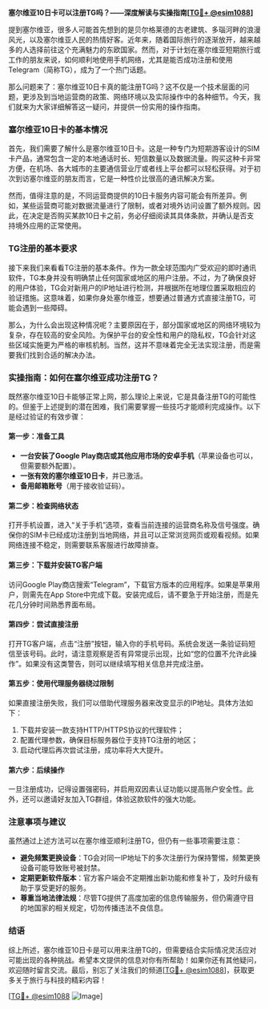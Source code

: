 **塞尔维亚10日卡可以注册TG吗？——深度解读与实操指南[[TG💪+ @esim1088](https://t.me/s/esim1088)]**

提到塞尔维亚，很多人可能首先想到的是贝尔格莱德的古老建筑、多瑙河畔的浪漫风光，以及塞尔维亚人民的热情好客。近年来，随着国际旅行的逐渐放开，越来越多的人选择前往这个充满魅力的东欧国家。然而，对于计划在塞尔维亚短期旅行或工作的朋友来说，如何顺利地使用手机网络，尤其是能否成功注册和使用Telegram（简称TG），成为了一个热门话题。

那么问题来了：塞尔维亚10日卡真的能注册TG吗？这不仅是一个技术层面的问题，更涉及到当地运营商的政策、网络环境以及实际操作中的各种细节。今天，我们就来为大家详细解答这一疑问，并提供一份实用的操作指南。

### 塞尔维亚10日卡的基本情况

首先，我们需要了解什么是塞尔维亚10日卡。这是一种专门为短期游客设计的SIM卡产品，通常包含一定的本地通话时长、短信数量以及数据流量。购买这种卡非常方便，在机场、各大城市的主要通信营业厅或者线上平台都可以轻松获得。对于初次到访塞尔维亚的朋友而言，它是一种性价比很高的通讯解决方案。

然而，值得注意的是，不同运营商提供的10日卡服务内容可能会有所差异。例如，某些运营商可能对数据流量进行了限制，或者对境外访问设置了额外规则。因此，在决定是否购买某款10日卡之前，务必仔细阅读其具体条款，并确认是否支持境外应用的正常使用。

### TG注册的基本要求

接下来我们来看看TG注册的基本条件。作为一款全球范围内广受欢迎的即时通讯软件，TG本身并没有明确禁止任何国家或地区的用户注册。不过，为了确保良好的用户体验，TG会对新用户的IP地址进行检测，并根据所在地理位置采取相应的验证措施。这意味着，如果你身处塞尔维亚，想要通过普通方式直接注册TG，可能会遇到一些障碍。

那么，为什么会出现这种情况呢？主要原因在于，部分国家或地区的网络环境较为复杂，存在较高的安全风险。为保护平台的安全性和用户的隐私权，TG会针对这些区域实施更为严格的审核机制。当然，这并不意味着完全无法实现注册，而是需要我们找到合适的解决办法。

### 实操指南：如何在塞尔维亚成功注册TG？

既然塞尔维亚10日卡能够正常上网，那么理论上来说，它是具备注册TG的可能性的。但鉴于上述提到的潜在困难，我们需要掌握一些技巧才能顺利完成操作。以下是经过验证的有效步骤：

#### 第一步：准备工具
- **一台安装了Google Play商店或其他应用市场的安卓手机**（苹果设备也可以，但需要额外配置）。
- **一张有效的塞尔维亚10日卡**，并已激活。
- **备用邮箱账号**（用于接收验证码）。

#### 第二步：检查网络状态
打开手机设置，进入“关于手机”选项，查看当前连接的运营商名称及信号强度。确保你的SIM卡已经成功注册到当地网络，并且可以正常浏览网页或观看视频。如果网络连接不稳定，则需要联系客服进行故障排查。

#### 第三步：下载并安装TG客户端
访问Google Play商店搜索“Telegram”，下载官方版本的应用程序。如果是苹果用户，则需先在App Store中完成下载。安装完成后，请不要急于开始注册，而是先花几分钟时间熟悉界面布局。

#### 第四步：尝试直接注册
打开TG客户端，点击“注册”按钮，输入你的手机号码。系统会发送一条验证码短信至该号码。此时，请注意观察是否有异常提示出现，比如“您的位置不允许此操作”。如果没有这类警告，则可以继续填写相关信息并完成注册。

#### 第五步：使用代理服务器绕过限制
如果直接注册失败，我们可以借助代理服务器来改变显示的IP地址。具体方法如下：
1. 下载并安装一款支持HTTP/HTTPS协议的代理软件；
2. 配置代理参数，确保目标服务器位于支持TG注册的地区；
3. 启动代理后再次尝试注册，成功率将大大提升。

#### 第六步：后续操作
一旦注册成功，记得设置强密码，并启用双因素认证功能以提高账户安全性。此外，还可以邀请好友加入TG群组，体验这款软件的强大功能。

### 注意事项与建议

虽然通过上述方法可以在塞尔维亚顺利注册TG，但仍有一些事项需要注意：
- **避免频繁更换设备**：TG会对同一IP地址下的多次注册行为保持警惕，频繁更换设备可能导致账号被封禁。
- **定期更新软件版本**：官方客户端会不定期推出新功能和修复补丁，及时升级有助于享受更好的服务。
- **尊重当地法律法规**：尽管TG提供了高度加密的信息传输服务，但仍需遵守目的地国家的相关规定，切勿传播违法不良信息。

### 结语

综上所述，塞尔维亚10日卡是可以用来注册TG的，但需要结合实际情况灵活应对可能出现的各种挑战。希望本文提供的信息对你有所帮助！如果你还有其他疑问，欢迎随时留言交流。最后，别忘了关注我们的频道[[TG💪+ @esim1088](https://t.me/s/esim1088)]，获取更多关于旅行与科技的精彩内容！

[[TG💪+ @esim1088](https://t.me/s/esim1088) ![Image](https://i.postimg.cc/4NQfJmqS/Snipaste-2025-05-13-00-14-12.png)]